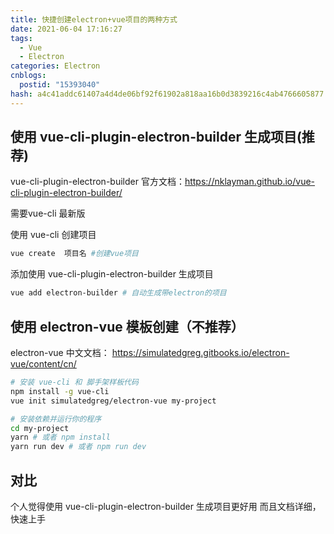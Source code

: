 ```yaml
---
title: 快捷创建electron+vue项目的两种方式
date: 2021-06-04 17:16:27
tags:
  - Vue
  - Electron
categories: Electron
cnblogs:
  postid: "15393040"
hash: a4c41addc61407a4d4de06bf92f61902a818aa16b0d3839216c4ab4766605877
---
```



## 使用 vue-cli-plugin-electron-builder  生成项目(推荐)

vue-cli-plugin-electron-builder 官方文档：https://nklayman.github.io/vue-cli-plugin-electron-builder/

需要vue-cli 最新版

使用 vue-cli  创建项目

```bash
vue create  项目名 #创建vue项目
```

添加使用 vue-cli-plugin-electron-builder  生成项目

```bash
vue add electron-builder # 自动生成带electron的项目
```



## 使用 electron-vue 模板创建（不推荐）

electron-vue  中文文档： https://simulatedgreg.gitbooks.io/electron-vue/content/cn/

```bash
# 安装 vue-cli 和 脚手架样板代码
npm install -g vue-cli
vue init simulatedgreg/electron-vue my-project

# 安装依赖并运行你的程序
cd my-project
yarn # 或者 npm install
yarn run dev # 或者 npm run dev
```



## 对比

个人觉得使用 vue-cli-plugin-electron-builder  生成项目更好用 而且文档详细，快速上手 
